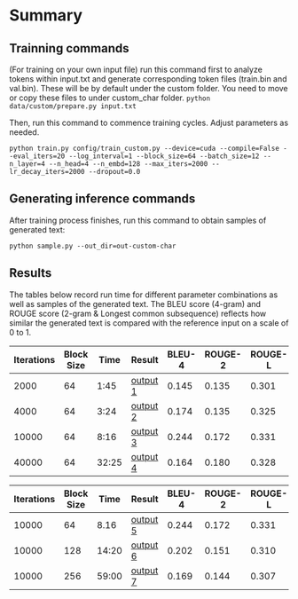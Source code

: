 

Summary
=======


Trainning commands
------------------

(For training on your own input file) run this command first to analyze tokens within input.txt and generate corresponding token files (train.bin and val.bin). These will be by default under the custom folder. You need to 
move or copy these files to under custom_char folder.
```python data/custom/prepare.py input.txt```

Then, run this command to commence training cycles. Adjust parameters as needed.

```python train.py config/train_custom.py --device=cuda --compile=False --eval_iters=20 --log_interval=1 --block_size=64 --batch_size=12 --n_layer=4 --n_head=4 --n_embd=128 --max_iters=2000 --lr_decay_iters=2000 --dropout=0.0```

Generating inference commands
-----------------------------


After training process finishes, run this command to obtain samples of generated text:

```python sample.py --out_dir=out-custom-char```


Results
-------

The tables below record run time for different parameter combinations
as well as samples of the generated text. The BLEU score (4-gram) and ROUGE score 
(2-gram & Longest common subsequence) reflects how similar
the generated text is compared with the reference input on a scale of 0 to 1.

| Iterations | Block Size | Time | Result | BLEU-4 | ROUGE-2 | ROUGE-L |
| --- | --- | --- | --- | --- | --- | --- |
| 2000 | 64 | 1:45 | [output 1](out/2kb64t4l5.txt) | 0.145 | 0.135 | 0.301 |
| 4000 | 64 | 3:24 | [output 2](out/4kb64t6m5l4.txt) | 0.174 | 0.135 | 0.325 |
| 10000 | 64 | 8:16 | [output 3](out/10kb64t1551l3.txt) | 0.244 |  0.172 | 0.331 |
| 40000 | 64 | 32:25 | [output 4](out/40kb64t32l26.txt) | 0.164 | 0.180 | 0.328 |

| Iterations | Block Size  | Time | Result | BLEU-4 | ROUGE-2 | ROUGE-L |
| --- | --- | --- | --- | --- | --- | --- |
| 10000 | 64 | 8.16 | [output 5](out/10kb64t1551l3.txt) | 0.244 |  0.172 | 0.331 |
| 10000 | 128 | 14:20 | [output 6](out/10kb128t14l27.txt) | 0.202 | 0.151 | 0.310 |
| 10000 | 256 | 59:00 | [output 7](out/10kb256t59l17.txt) | 0.169 | 0.144 | 0.307 |








